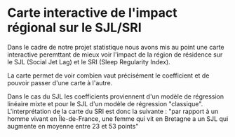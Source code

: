 # Carte interactive de l'impact régional sur le SJL/SRI

Dans le cadre de notre projet statistique nous avons mis au point une carte interactive peremttant de mieux voir l'impact de la région de résidence sur le SJL (Social Jet Lag) et le SRI (Sleep Regularity Index).

La carte permet de voir combien vaut précisément le coefficient et de pouvoir passer d'une carte à l'autre.

Dans le cas du SJL les coefficients proviennent d'un modèle de régression linéaire mixte et pour le SJL d'un modèle de régression "classique". L'interprétation de la carte du SRI est donc la suivante : "par rapport à un homme vivant en Île-de-France, une femme qui vit en Bretagne a un SJL qui augmente en moyenne entre 23 et 53 points"

